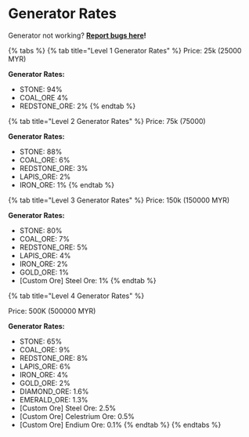 # Generator Rates

Generator not working? [**Report bugs here**](https://discord.cubivalcraft.net)**!**

{% tabs %}
{% tab title="Level 1 Generator Rates" %}
Price: 25k (25000 MYR)



**Generator Rates:**

* STONE: 94%
* COAL\_ORE 4%
* REDSTONE\_ORE: 2%
{% endtab %}

{% tab title="Level 2 Generator Rates" %}
Price: 75k (75000)



**Generator Rates:**

* STONE: 88%
* COAL\_ORE: 6%
* REDSTONE\_ORE: 3%
* LAPIS\_ORE: 2%
* IRON\_ORE: 1%
{% endtab %}

{% tab title="Level 3 Generator Rates" %}
Price: 150k (150000 MYR)



**Generator Rates:**

* STONE: 80%
* COAL\_ORE: 7%
* REDSTONE\_ORE: 5%
* LAPIS\_ORE: 4%
* IRON\_ORE: 2%
* GOLD\_ORE: 1%
* \[Custom Ore] Steel Ore: 1%
{% endtab %}

{% tab title="Level 4 Generator Rates" %}


Price: 500K (500000 MYR)



**Generator Rates:**

* STONE: 65%
* COAL\_ORE: 9%
* REDSTONE\_ORE: 8%
* LAPIS\_ORE: 6%
* IRON\_ORE: 4%
* GOLD\_ORE: 2%
* DIAMOND\_ORE: 1.6%
* EMERALD\_ORE: 1.3%
* \[Custom Ore] Steel Ore: 2.5%
* \[Custom Ore] Celestrium Ore: 0.5%
* \[Custom Ore] Endium Ore: 0.1%
{% endtab %}
{% endtabs %}

